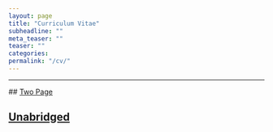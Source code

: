 ```yaml
---
layout: page
title: "Curriculum Vitae"
subheadline: ""
meta_teaser: ""
teaser: ""
categories:
permalink: "/cv/"
---
```

<!--more-->
<hr>
## <a href='/local_files/Tofflemire_CV_2page.pdf' target="_blank">Two Page</a>

## <a href='/local_files/Tofflemire_CV.pdf' target="_blank">Unabridged</a>

